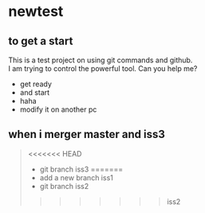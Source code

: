 # newtest

## to get a start

This is a test project on using git commands and github.  
I am trying to control the powerful tool. Can you help me?

- get ready
- and start
- haha
- modify it on another pc
## when i merger master and iss3
> <<<<<<< HEAD
> - git branch iss3
> =======
> - add a new branch iss1
> - git branch iss2
> >>>>>>> iss2
